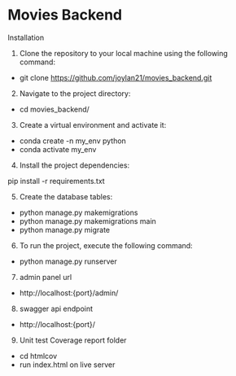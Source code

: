 # Movies Backend

Installation

1. Clone the repository to your local machine using the following command:

- git clone https://github.com/joylan21/movies_backend.git


2. Navigate to the project directory:

- cd movies_backend/


3. Create a virtual environment and activate it:

- conda create -n my_env python
- conda activate my_env


4. Install the project dependencies:

pip install -r requirements.txt


5. Create the database tables:

- python manage.py makemigrations
- python manage.py makemigrations main
- python manage.py migrate


6. To run the project, execute the following command:

- python manage.py runserver


7. admin panel url
- http://localhost:{port}/admin/


8. swagger api endpoint
- http://localhost:{port}/

9. Unit test Coverage report folder

- cd htmlcov
- run index.html on live server

